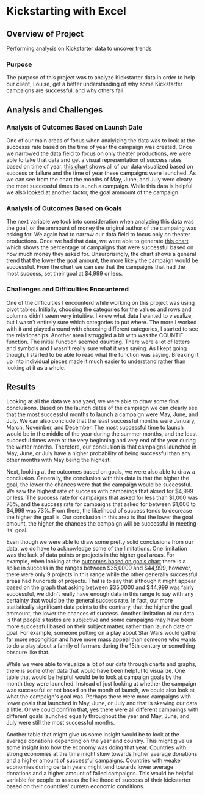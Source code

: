 # Kickstarting with Excel

## Overview of Project
Performing analysis on Kickstarter data to uncover trends

### Purpose
The purpose of this project was to analyze Kickstarter data in order to help our client, Louise, get a better understanding of why some Kickstarter campaigns are successful, and why others fail. 

## Analysis and Challenges
### Analysis of Outcomes Based on Launch Date
One of our main areas of focus when analyizing the data was to look at the successs rate based on the time of year the campaign was created. Once we narrowed the data field to focus on only theater productions, we were able to take that data and get a visual representation of success rates based on time of year. [this chart](https://github.com/robyrob78/kickstarter-analysis/blob/master/resources/Theater_Outcomes_vs_Launch.png) shows all of our data visualized based on success or failure and the time of year these campaigns were launched. As we can see from the chart the months of May, June, and July were cleary the most successful times to launch a campaign. While this data is helpful we also looked at another factor, the goal ammount of the campaign. 

### Analysis of Outcomes Based on Goals
The next variable we took into consideration when analyzing this data was the goal, or the ammount of money the original author of the campaing was asking for. We again had to narrow our data field to focus only on theater productions. Once we had that data, we were able to generate [this chart](https://github.com/robyrob78/kickstarter-analysis/blob/master/resources/Outcomes_vs_Goals.png) which shows the percentage of campaigns that were successful based on how much money they asked for. Unsurprisingly, the chart shows a general trend that the lower the goal amount, the more likely the campaign would be successful. From the chart we can see that the campaigns that had the most success, set their goal at $4,999 or less. 

### Challenges and Difficulties Encountered
One of the difficulties I encounterd while working on this project was using pivot tables. Initially, choosing the categories for the values and rows and columns didn't seem very intuitive. I knew what data I wanted to visualize, but I wasn't entirely sure which categories to put where. The more I worked with it and played around with choosing different categories, I started to see the relationships. Another area I struggled a bit with was the COUNTIF function. The initial function seemed daunting. There were a lot of letters and symbols and I wasn't really sure what it was saying. As I kept going though, I started to be able to read what the function was saying. Breaking it up into individual pieces made it much easier to understand rather than looking at it as a whole.

## Results
Looking at all the data we analyzed, we were able to draw some final conclusions. Based on the launch dates of the campiagn we can clearly see that the most successful months to launch a campaign were May, June, and July. We can also conclude that the least successful months were January, March, November, and December. The most successful time to launch would be in the middle of the year during the summer months, and the least succesful times were at the very beginning and very end of the year during the winter months. Therefore, our conclusion is that campaigns launched in May, June, or July have a higher probability of being successful than any other months with May being the highest. 

Next, looking at the outcomes based on goals, we were also able to draw a conclusion. Generally, the conclusion with this data is that the higher the goal, the lower the chances were that the campaign would be successful. We saw the highest rate of success with campaings that aksed for $4,999 or less. The success rate for campaigns that asked for less than $1,000 was 76%, and the success rate for campaigns that asked for between $1,000 to $4,999 was 73%. From there, the likelihood of success tends to decrease the higher the goal is. Our conclusion in this area is that the lower the goal amount, the higher the chances the campaign will be successful in meeting its' goal. 

Even though we were able to draw some pretty solid conclusions from our data, we do have to acknowledge some of the limitations. One limitation was the lack of data points or projects in the higher goal areas. For example, when looking at the [outcomes based on goals chart](https://github.com/robyrob78/kickstarter-analysis/blob/master/resources/Outcomes_vs_Goals.png) there is a spike in success in the ranges between $35,0000 and $44,999, however, there were only 9 projects in this range while the other generally successful areas had hundreds of projects. That is to say that although it might appear based on the graph that asking between $35,0000 and $44,999 was fairly successful, we didn't really have enough data in this range to say with any certainty that would be the general success rate. In fact, our more statistically significant data points to the contrary, that the higher the goal ammount, the lower the chances of success. Another limitation of our data is that people's tastes are subjective and some campaigns may have been more successful based on their subject matter, rather than launch date or goal. For example, someone putting on a play about Star Wars would gather far more recongition and have more mass appeal than someone who wants to do a play about a family of farmers during the 15th century or something obscure like that.

While we were able to visualize a lot of our data through charts and graphs, there is some other data that would have been helpful to visualize. One table that would be helpful would be to look at campaign goals by the month they were launched. Instead of just looking at whether the campaign was successful or not based on the month of launch, we could also look at what the campaign's goal was. Perhaps there were more campaigns with lower goals that launched in May, June, or July and that is skewing our data a little. Or we could confirm that, yes there were all different campaings with different goals launched equally throughout the year and May, June, and July were still the most successful months. 

Another table that might give us some insight would be to look at the average donations depending on the year and country. This might give us some insight into how the economy was doing that year. Countries with strong economies at the time might skew towards higher average donations and a higher amount of successful campaigns. Countries with weaker economies during certain years might tend towards lower average donations and a higher amount of failed campaigns. This would be helpful variable for people to assess the likelihood of success of their kickstarter based on their countries' curretn economic conditions. 
